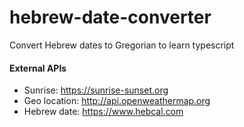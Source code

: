 # hebrew-date-converter
Convert Hebrew dates to Gregorian to learn typescript

#### External APIs
* Sunrise: https://sunrise-sunset.org
* Geo location: http://api.openweathermap.org
* Hebrew date: https://www.hebcal.com